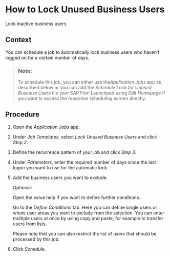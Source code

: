 <!-- loioa817aef3b51d4b0fbc4907e7adcfacd7 -->

# How to Lock Unused Business Users

Lock inactive business users



<a name="loioa817aef3b51d4b0fbc4907e7adcfacd7__HowToLockUnusedBusinessUsers_context"/>

## Context

You can schedule a job to automatically lock business users who haven't logged on for a certain number of days.

> ### Note:  
> To schedule this job, you can either use the*Application Jobs* app as described below or you can add the *Schedule Lock for Unused Business Users* tile your SAP Fiori Launchpad using *Edit Homepage* if you want to access the repective scheduling screen directly.



<a name="loioa817aef3b51d4b0fbc4907e7adcfacd7__HowToLockUnusedBusinessUsers_steps"/>

## Procedure

1.  Open the *Application Jobs* app.

2.  Under *Job Templates*, select *Lock Unused Business Users* and click *Step 2*.

3.  Define the recurrence pattern of your job and click *Step 3*.

4.  Under *Parameters*, enter the required number of days since the last logon you want to use for the automatic lock.

5.  Add the business users you want to exclude.

    Optional:

    Open the value help if you want to define further conditions.

    Go to the *Define Conditions* tab. Here you can define single users or whole user areas you want to exclude from the selection. You can enter multiple users at once by using copy and paste, for example to transfer users from lists.

    Please note that you can also restrict the list of users that should be processed by this job.

6.  Click *Schedule*.


